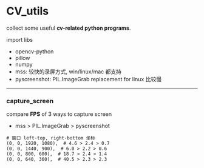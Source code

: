 # CV_utils

collect some useful **cv-related python programs**.


import libs

- opencv-python
- pillow
- numpy
- mss: 较快的录屏方式, win/linux/mac 都支持
- pyscreenshot: PIL.ImageGrab replacement for linux 比较慢

---

### capture_screen

compare **FPS** of 3 ways to capture screen
- mss >  PIL.ImageGrab > pyscreenshot

```
# 窗口 left-top, right-bottom 坐标
(0, 0, 1920, 1080),  # 4.6 > 2.4 > 0.7
(0, 0, 1440, 900),  # 6.0 > 2.2 > 0.6
(0, 0, 800, 600),  # 18.7 > 2.4 > 1.4
(0, 0, 640, 360),  # 40.5 > 2.3 > 2.3 
```